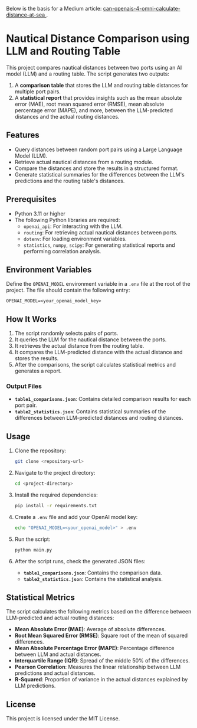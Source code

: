 
<!DOCTYPE html>
<html lang="en">
<head>
    <meta charset="UTF-8">
    <meta name="viewport" content="width=device-width, initial-scale=1.0">
    <title>Medium Article Link</title>
</head>
<body>
    <p>
        Below is the basis for a Medium article: 
        <a href="https://medium.com/shipping-intel/can-openais-4-omni-calculate-distance-at-sea-c8c23a918194" target="_blank">
            can-openais-4-omni-calculate-distance-at-sea
        </a>.
    </p>
</body>
</html>


# Nautical Distance Comparison using LLM and Routing Table

This project compares nautical distances between two ports using an AI model (LLM) and a routing table. The script generates two outputs:
1. A **comparison table** that stores the LLM and routing table distances for multiple port pairs.
2. A **statistical report** that provides insights such as the mean absolute error (MAE), root mean squared error (RMSE), mean absolute percentage error (MAPE), and more, between the LLM-predicted distances and the actual routing distances.

## Features
- Query distances between random port pairs using a Large Language Model (LLM).
- Retrieve actual nautical distances from a routing module.
- Compare the distances and store the results in a structured format.
- Generate statistical summaries for the differences between the LLM's predictions and the routing table's distances.

## Prerequisites
- Python 3.11 or higher
- The following Python libraries are required:
  - `openai_api`: For interacting with the LLM.
  - `routing`: For retrieving actual nautical distances between ports.
  - `dotenv`: For loading environment variables.
  - `statistics`, `numpy`, `scipy`: For generating statistical reports and performing correlation analysis.

## Environment Variables
Define the `OPENAI_MODEL` environment variable in a `.env` file at the root of the project. The file should contain the following entry:

```
OPENAI_MODEL=<your_openai_model_key>
```

## How It Works
1. The script randomly selects pairs of ports.
2. It queries the LLM for the nautical distance between the ports.
3. It retrieves the actual distance from the routing table.
4. It compares the LLM-predicted distance with the actual distance and stores the results.
5. After the comparisons, the script calculates statistical metrics and generates a report.

### Output Files
- **`table1_comparisons.json`**: Contains detailed comparison results for each port pair.
- **`table2_statistics.json`**: Contains statistical summaries of the differences between LLM-predicted distances and routing distances.

## Usage

1. Clone the repository:
   ```bash
   git clone <repository-url>
   ```

2. Navigate to the project directory:
   ```bash
   cd <project-directory>
   ```

3. Install the required dependencies:
   ```bash
   pip install -r requirements.txt
   ```

4. Create a `.env` file and add your OpenAI model key:
   ```bash
   echo "OPENAI_MODEL=<your_openai_model>" > .env
   ```

5. Run the script:
   ```bash
   python main.py
   ```

6. After the script runs, check the generated JSON files:
   - **`table1_comparisons.json`**: Contains the comparison data.
   - **`table2_statistics.json`**: Contains the statistical analysis.

## Statistical Metrics
The script calculates the following metrics based on the difference between LLM-predicted and actual routing distances:
- **Mean Absolute Error (MAE)**: Average of absolute differences.
- **Root Mean Squared Error (RMSE)**: Square root of the mean of squared differences.
- **Mean Absolute Percentage Error (MAPE)**: Percentage difference between LLM and actual distances.
- **Interquartile Range (IQR)**: Spread of the middle 50% of the differences.
- **Pearson Correlation**: Measures the linear relationship between LLM predictions and actual distances.
- **R-Squared**: Proportion of variance in the actual distances explained by LLM predictions.

## License
This project is licensed under the MIT License.
